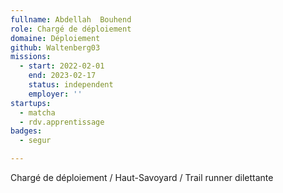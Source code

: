 ```yaml
---
fullname: Abdellah  Bouhend
role: Chargé de déploiement
domaine: Déploiement
github: Waltenberg03
missions:
  - start: 2022-02-01
    end: 2023-02-17
    status: independent
    employer: ''
startups:
  - matcha
  - rdv.apprentissage
badges:
  - segur

---
```

Chargé de déploiement  / Haut-Savoyard / Trail runner dilettante
